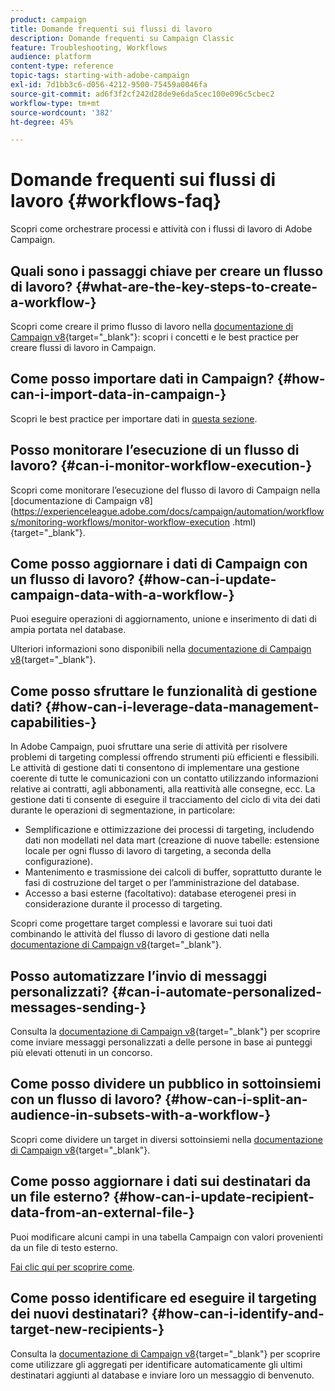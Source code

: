 ```yaml
---
product: campaign
title: Domande frequenti sui flussi di lavoro
description: Domande frequenti su Campaign Classic
feature: Troubleshooting, Workflows
audience: platform
content-type: reference
topic-tags: starting-with-adobe-campaign
exl-id: 7d1bb3c6-d056-4212-9500-75459a0046fa
source-git-commit: ad6f3f2cf242d28de9e6da5cec100e096c5cbec2
workflow-type: tm+mt
source-wordcount: '382'
ht-degree: 45%

---
```


# Domande frequenti sui flussi di lavoro {#workflows-faq}



Scopri come orchestrare processi e attività con i flussi di lavoro di Adobe Campaign.

## Quali sono i passaggi chiave per creare un flusso di lavoro? {#what-are-the-key-steps-to-create-a-workflow-}

Scopri come creare il primo flusso di lavoro nella [documentazione di Campaign v8](https://experienceleague.adobe.com/docs/campaign/automation/workflows/introduction/build-a-workflow.html?lang=it){target="_blank"}: scopri i concetti e le best practice per creare flussi di lavoro in Campaign.

## Come posso importare dati in Campaign? {#how-can-i-import-data-in-campaign-}

Scopri le best practice per importare dati in [questa sezione](../../platform/using/import-export-best-practices.md).

## Posso monitorare l’esecuzione di un flusso di lavoro? {#can-i-monitor-workflow-execution-}

Scopri come monitorare l’esecuzione del flusso di lavoro di Campaign nella [documentazione di Campaign v8]&#x200B;(https://experienceleague.adobe.com/docs/campaign/automation/workflows/monitoring-workflows/monitor-workflow-execution
.html){target="_blank"}.

## Come posso aggiornare i dati di Campaign con un flusso di lavoro? {#how-can-i-update-campaign-data-with-a-workflow-}

Puoi eseguire operazioni di aggiornamento, unione e inserimento di dati di ampia portata nel database.

Ulteriori informazioni sono disponibili nella [documentazione di Campaign v8](https://experienceleague.adobe.com/docs/campaign/automation/workflows/wf-activities/targeting-activities/update-data.html){target="_blank"}.

## Come posso sfruttare le funzionalità di gestione dati? {#how-can-i-leverage-data-management-capabilities-}

In Adobe Campaign, puoi sfruttare una serie di attività per risolvere problemi di targeting complessi offrendo strumenti più efficienti e flessibili. Le attività di gestione dati ti consentono di implementare una gestione coerente di tutte le comunicazioni con un contatto utilizzando informazioni relative ai contratti, agli abbonamenti, alla reattività alle consegne, ecc. La gestione dati ti consente di eseguire il tracciamento del ciclo di vita dei dati durante le operazioni di segmentazione, in particolare:

* Semplificazione e ottimizzazione dei processi di targeting, includendo dati non modellati nel data mart (creazione di nuove tabelle: estensione locale per ogni flusso di lavoro di targeting, a seconda della configurazione).
* Mantenimento e trasmissione dei calcoli di buffer, soprattutto durante le fasi di costruzione del target o per l’amministrazione del database.
* Accesso a basi esterne (facoltativo): database eterogenei presi in considerazione durante il processo di targeting.

Scopri come progettare target complessi e lavorare sui tuoi dati combinando le attività del flusso di lavoro di gestione dati nella [documentazione di Campaign v8](https://experienceleague.adobe.com/docs/campaign/automation/workflows/introduction/wf-type/targeting-workflows.html){target="_blank"}.

## Posso automatizzare l’invio di messaggi personalizzati? {#can-i-automate-personalized-messages-sending-}

Consulta la [documentazione di Campaign v8](https://experienceleague.adobe.com/docs/campaign/automation/workflows/use-cases/data-management/enrich-data.html?lang=it){target="_blank"} per scoprire come inviare messaggi personalizzati a delle persone in base ai punteggi più elevati ottenuti in un concorso.

## Come posso dividere un pubblico in sottoinsiemi con un flusso di lavoro? {#how-can-i-split-an-audience-in-subsets-with-a-workflow-}

Scopri come dividere un target in diversi sottoinsiemi nella [documentazione di Campaign v8](https://experienceleague.adobe.com/docs/campaign/automation/workflows/wf-activities/targeting-activities/split.html){target="_blank"}.

## Come posso aggiornare i dati sui destinatari da un file esterno? {#how-can-i-update-recipient-data-from-an-external-file-}

Puoi modificare alcuni campi in una tabella Campaign con valori provenienti da un file di testo esterno.

[Fai clic qui per scoprire come](../../platform/using/import-operations-samples.md#example--enrich-the-values-with-those-of-an-external-file).

## Come posso identificare ed eseguire il targeting dei nuovi destinatari? {#how-can-i-identify-and-target-new-recipients-}

Consulta la [documentazione di Campaign v8](https://experienceleague.adobe.com/docs/campaign/automation/workflows/use-cases/data-management/using-aggregates.html){target="_blank"} per scoprire come utilizzare gli aggregati per identificare automaticamente gli ultimi destinatari aggiunti al database e inviare loro un messaggio di benvenuto.
